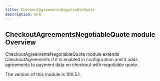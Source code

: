 ```yaml
---
title: CheckoutAgreementsNegotiableQuote
description: N/A
---
```


## CheckoutAgreementsNegotiableQuote module Overview

CheckoutAgreementsNegotiableQuote module extends CheckoutAgreements if it is enabled in configuration and it adds agreements to payment data on checkout with negotiable quote.

<InlineAlert slots="text" />
The version of this module is 100.5.1.
